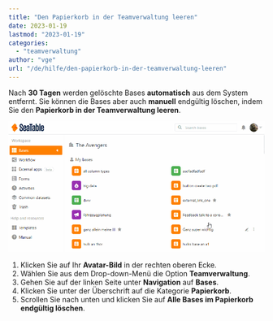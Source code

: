 ```yaml
---
title: "Den Papierkorb in der Teamverwaltung leeren"
date: 2023-01-19
lastmod: "2023-01-19"
categories: 
  - "teamverwaltung"
author: "vge"
url: "/de/hilfe/den-papierkorb-in-der-teamverwaltung-leeren"
---
```


Nach **30 Tagen** werden gelöschte Bases **automatisch** aus dem System entfernt. Sie können die Bases aber auch **manuell** endgültig löschen, indem Sie den **Papierkorb in der Teamverwaltung leeren**.

![Den Papierkorb leeren](images/Den-Papierkorb-leeren.gif)

1. Klicken Sie auf Ihr **Avatar-Bild** in der rechten oberen Ecke.
2. Wählen Sie aus dem Drop-down-Menü die Option **Teamverwaltung**.
3. Gehen Sie auf der linken Seite unter **Navigation** auf **Bases**.
4. Klicken Sie unter der Überschrift auf die Kategorie **Papierkorb**.
5. Scrollen Sie nach unten und klicken Sie auf **Alle Bases im Papierkorb endgültig löschen**.
